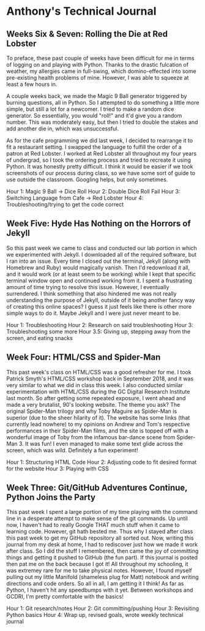 # Anthony's Technical Journal

## Weeks Six & Seven: Rolling the Die at Red Lobster

To preface, these past couple of weeks have been difficult for me in terms of logging on and playing with Python. Thanks to the drastic fulcation of weather, my allergies came in full-swing, which domino-effected into some pre-existing health problems of mine. However, I was able to squeeze at least a few hours in.

A couple weeks back, we made the Magic 9 Ball generator triggered by burning questions, all in Python. So I attempted to do something a little more simple, but still a lot for a newcomer. I tried to make a random dice generator. So essentially, you would "roll!" and it'd give you a random number. This was moderately easy, but then I tried to double the stakes and add another die in, which was unsuccessful.

As for the cafe programming we did last week, I decided to rearrange it to fit a restaurant setting. I swapped the language to fulfill the order of a patron at Red Lobster. I worked at Red Lobster all throughout my four years of undergrad, so I took the ordering process and tried to recreate it using Python. It was honestly pretty difficult. I think it would be easier if we took screenshots of our process during class, so we have some sort of guide to use outside the classroom. Googling helps, but only sometimes.

Hour 1: Magic 9 Ball -> Dice Roll
Hour 2: Double Dice Roll Fail
Hour 3: Switching Language from Cafe -> Red Lobster
Hour 4: Troubleshooting/trying to get the code correct


## Week Five: Hyde Has Nothing on the Horrors of Jekyll

So this past week we came to class and conducted our lab portion in which we experimented with Jekyll. I downloaded all of the required software, but I ran into an issue. Every time I closed out the terminal, Jekyll (along with Homebrew and Ruby) would magically vanish. Then I'd redownload it all, and it would work (or at least seem to be working) while I kept that specific terminal window open and continued working from it. I spent a frustrating amount of time trying to resolve this issue. However, I eventually surrendered. I think something that also hindered me was not really understanding the purpose of Jekyll, outside of it being another fancy way of creating this online spaces? I guess it just feels like there is other more simple ways to do it. Maybe Jekyll and I were just never meant to be.

Hour 1: Troubleshooting
Hour 2: Research on said troubleshooting
Hour 3: Troubleshooting some more
Hour 3.5: Giving up, stepping away from the screen, and eating snacks

## Week Four: HTML/CSS and Spider-Man

This past week's class on HTML/CSS was a good refresher for me. I took Patrick Smyth's HTML/CSS workshop back in September 2018, and it was very similar to what we did in class this week. I also conducted similar experimentation with HTML/CSS during the GC Digital Research Institute last month. So after getting some repeated exposure, I went ahead and made a very brutalist, 90's looking website. The theme you ask? The original Spider-Man trilogy and why Toby Maguire as Spider-Man is superior (due to the sheer hilarity of it). The website has some links (that currently lead nowhere) to my opinions on Andrew and Tom's respective performances in their Spider-Man films, and the site is topped off with a wonderful image of Toby from the infamous bar-dance scene from Spider-Man 3. It was fun! I even managed to make some text glide across the screen, which was wild. Definitely a fun experiment!

Hour 1: Structuring HTML Code
Hour 2: Adjusting code to fit desired format for the website
Hour 3: Playing with CSS

## Week Three: Git/GitHub Adventures Continue, Python Joins the Party 

This past week I spent a large portion of my time playing with the command line in a desperate attempt to make sense of the git commands. Up until now, I haven't had to really Google THAT much stuff when it came to learning code. However, git hath bested me. Thus why I stayed after class this past week to get my GitHub repository all sorted out. Now, writing this journal from my desk at home, I had to rediscover just how we made it work after class. So I did the stuff I remembered, then came the joy of committing things and getting it pushed to GitHub (the fun part). If this journal is posted then pat me on the back because I got it! All throughout my schooling, it was extremey rare for me to take physical notes. However, I found myself pulling out my little Manifold (shameless plug for Matt) notebook and writing directions and code orders. So all in all, I am getting it I think! As far as Python, I haven't hit any speedbumps with it yet. Between workshops and GCDRI, I'm pretty comfortable with the basics!

Hour 1: Git research/notes
Hour 2: Git committing/pushing
Hour 3: Revisiting Python basics
Hour 4: Wrap up, revised goals, wrote weekly technical journal